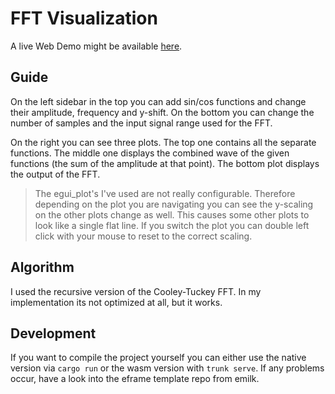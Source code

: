 # FFT Visualization

A live Web Demo might be available [here](https://fft.maltesparenb.org/).

## Guide
On the left sidebar in the top you can add sin/cos functions and change their amplitude, frequency and y-shift.
On the bottom you can change the number of samples and the input signal range used for the FFT.

On the right you can see three plots. The top one contains all the separate functions. The middle one displays the combined wave of the given functions (the sum of the amplitude at that point). The bottom plot displays the output of the FFT.

> The egui_plot's I've used are not really configurable. Therefore depending on the plot you are navigating you can see the y-scaling on the other plots change as well. This causes some other plots to look like a single flat line. If you switch the plot you can double left click with your mouse to reset to the correct scaling.

## Algorithm
I used the recursive version of the Cooley-Tuckey FFT. In my implementation its not optimized at all, but it works.

## Development
If you want to compile the project yourself you can either use the native version via `cargo run` or the wasm version with `trunk serve`. If any problems occur, have a look into the eframe template repo from emilk.